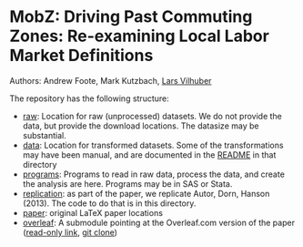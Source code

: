 # MobZ: Driving Past Commuting Zones: Re-examining Local Labor Market Definitions

Authors: Andrew Foote, Mark Kutzbach, [Lars Vilhuber](https://github.com/larsvilhuber)

The repository has the following structure:

- [raw](raw/): Location for raw (unprocessed) datasets. We do not provide the data, but provide the download locations. The datasize may be substantial.
- [data](data/): Location for transformed datasets. Some of the transformations may have been manual, and are documented in the [README](data/README.md) in that directory
- [programs](programs/): Programs to read in raw data, process the data, and create the analysis are here. Programs may be in SAS or Stata.
- [replication](replication/): as part of the paper, we replicate Autor, Dorn, Hanson (2013). The code to do that is in this directory. 
- [paper](paper/): original LaTeX paper locations
- [overleaf](overleaf/): A submodule pointing at the Overleaf.com version of the paper ([read-only link](https://www.overleaf.com/read/nfkkgnxqvcyy), [git clone](https://git.overleaf.com/9025807zybmtjzwpjbm))

